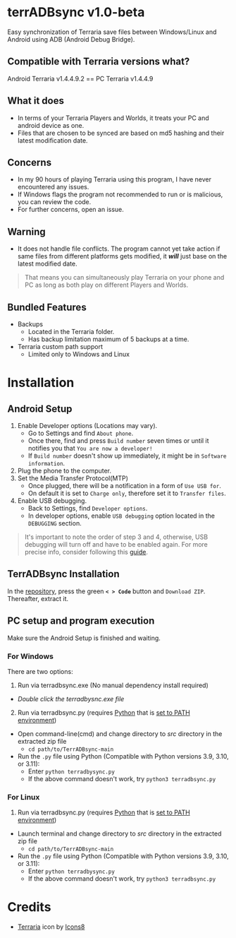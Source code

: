 # terrADBsync v1.0-beta
Easy synchronization of Terraria save files between Windows/Linux and Android using ADB (Android Debug Bridge).
## Compatible with Terraria versions what?
Android Terraria v1.4.4.9.2 == PC Terraria v1.4.4.9
## What it does
- In terms of your Terraria Players and Worlds, it treats your PC and android device as one.  
- Files that are chosen to be synced are based on md5 hashing and their latest modification date.
## Concerns
- In my 90 hours of playing Terraria using this program, I have never encountered any issues.
- If Windows flags the program not recommended to run or is malicious, you can review the code.
- For further concerns, open an issue.
## Warning 
- It does not handle file conflicts. The program cannot yet take action if same files from different platforms gets modified, it ***will*** just base on the latest modified date.
> That means you can simultaneously play Terraria on your phone and PC as long as both play on different Players and Worlds.
## Bundled Features
* Backups
   - Located in the Terraria folder.
   - Has backup limitation maximum of 5 backups at a time.
* Terraria custom path support
   - Limited only to Windows and Linux
# Installation
## Android Setup
1. Enable Developer options (Locations may vary).
   - Go to Settings and find `About phone`.
   - Once there, find and press `Build number` seven times or until it notifies you that `You are now a developer!`
   - If `Build number` doesn't show up immediately, it might be in `Software information`.      
2. Plug the phone to the computer.
3. Set the Media Transfer Protocol(MTP)
   - Once plugged, there will be a notification in a form of `Use USB for`.
   - On default it is set to `Charge only`, therefore set it to `Transfer files`.
4. Enable USB debugging.
   - Back to Settings, find `Developer options`.
   - In developer options, enable `USB debugging` option located in the `DEBUGGING` section.
> It's important to note the order of step 3 and 4, otherwise, USB debugging will turn off and have to be enabled again.
> For more precise info, consider following this [guide](https://www.howtogeek.com/129728/how-to-enable-developer-options-menu-and-enable-and-usb-debugging-on-android/).
## TerrADBsync Installation
In the [repository](https://github.com/Zyd8/terrADBsync/tree/main), press the green **`< > Code`** button and `Download ZIP`. Thereafter, extract it.
## PC setup and program execution
Make sure the Android Setup is finished and waiting.
### For Windows
There are two options:
 1. Run via terradbsync.exe (No manual dependency install required)

   - *Double click the terradbysnc.exe file*
       
 2. Run via terradbsync.py (requires [Python](https://www.python.org/downloads/windows/) that is [set to PATH environment](https://realpython.com/add-python-to-path/))
   - Open command-line(cmd) and change directory to *src* directory in the extracted zip file
      - `cd path/to/TerrADBsync-main`  
   - Run the `.py` file using Python (Compatible with Python versions 3.9, 3.10, or 3.11):
      - Enter `python terradbysync.py` 
      - If the above command doesn't work, try `python3 terradbsync.py`
### For Linux
 1. Run via terradbsync.py (requires [Python](https://www.python.org/downloads/linux/) that is [set to PATH environment](https://realpython.com/add-python-to-path/))
  - Launch terminal and change directory to *src* directory in the extracted zip file
      - `cd path/to/TerrADBsync-main`  
  - Run the `.py` file using Python (Compatible with Python versions 3.9, 3.10, or 3.11):
      - Enter `python terradbysync.py` 
      - If the above command doesn't work, try `python3 terradbsync.py`
 # Credits
 - [Terraria](https://icons8.com/icon/52483/terraria) icon by [Icons8](https://icons8.com/)

  
 
